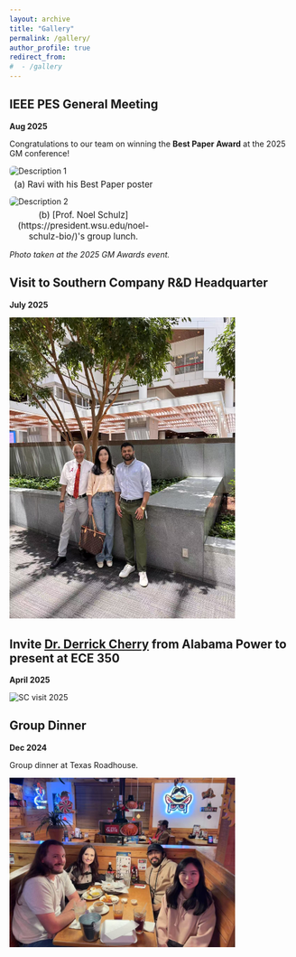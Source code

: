 ```yaml
---
layout: archive
title: "Gallery"
permalink: /gallery/
author_profile: true
redirect_from:
#  - /gallery
---
```




IEEE PES General Meeting
-----
**Aug 2025** 

Congratulations to our team on winning the **Best Paper Award** at the 2025 GM conference!

<div style="display:flex; gap:12px; flex-wrap:wrap;">
  <figure style="flex:1 1 50%; max-width:52%; margin:0;">
    <img src="../images/2025GM_bestpaper.jpg" alt="Description 1"
         style="width:100%; height:220px; object-fit:cover; border-radius:6px;">
    <figcaption style="margin-top:6px; font-size:0.95rem; text-align:center;">
      (a) Ravi with his Best Paper poster
    </figcaption>
  </figure>

  <figure style="flex:1 1 50%; max-width:52%; margin:0;">
    <img src="../images/pic2.jpg" alt="Description 2"
         style="width:100%; height:220px; object-fit:cover; border-radius:6px;">
    <figcaption style="margin-top:6px; font-size:0.95rem; text-align:center;">
      (b) [Prof. Noel Schulz](https://president.wsu.edu/noel-schulz-bio/)'s group lunch.
    </figcaption>
  </figure>

  <!-- <figure style="flex:1 1 30%; max-width:32%; margin:0;">
    <img src="../images/pic3.jpg" alt="Description 3"
         style="width:100%; height:220px; object-fit:cover; border-radius:6px;">
    <figcaption style="margin-top:6px; font-size:0.95rem; text-align:center;">
      (c) Title 3
    </figcaption>
  </figure> -->
</div>

<!-- <img src="../images/2025GM_bestpaper.jpg" alt="GM Awards 2025" width="400">

[Prof. Noel Schulz](https://president.wsu.edu/noel-schulz-bio/)'s group lunch.

<img src="../images/2025GM_Schulz.jpg" alt="Schulz Group Lunch 2025" width="400"> -->


*Photo taken at the 2025 GM Awards event.*

<!-- Here’s a brief write-up of the achievement:
... -->


Visit to Southern Company R&D Headquarter 
-----
**July 2025**


<img src="../images/2025_SCvisit.jpg" alt="SC visit 2025" width="400">


Invite [Dr. Derrick Cherry](https://www.linkedin.com/in/derrick-cherry-ph-d-48243874/) from Alabama Power to present at ECE 350
-----
**April 2025**

<img src="../images/2025_SC350.jpg" alt="SC visit 2025" width="400">


Group Dinner
-----
**Dec 2024** 

Group dinner at Texas Roadhouse.

<img src="../images/2024_groupdinner.jpg" alt="Group Dinner 2024" width="400">
